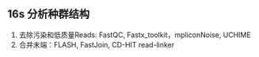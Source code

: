 ## 16s 分析种群结构

1. 去除污染和低质量Reads: FastQC, Fastx_toolkit，mpliconNoise, UCHIME
2. 合并末端：FLASH, FastJoin, CD-HIT read-linker
